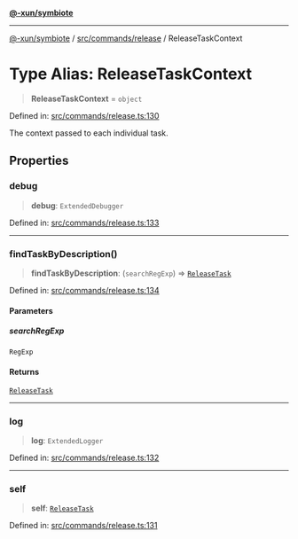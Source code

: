 [**@-xun/symbiote**](../../../../README.md)

***

[@-xun/symbiote](../../../../README.md) / [src/commands/release](../README.md) / ReleaseTaskContext

# Type Alias: ReleaseTaskContext

> **ReleaseTaskContext** = `object`

Defined in: [src/commands/release.ts:130](https://github.com/Xunnamius/symbiote/blob/48c46d37ea3b78fc8beb9f4e201920c2bff28719/src/commands/release.ts#L130)

The context passed to each individual task.

## Properties

### debug

> **debug**: `ExtendedDebugger`

Defined in: [src/commands/release.ts:133](https://github.com/Xunnamius/symbiote/blob/48c46d37ea3b78fc8beb9f4e201920c2bff28719/src/commands/release.ts#L133)

***

### findTaskByDescription()

> **findTaskByDescription**: (`searchRegExp`) => [`ReleaseTask`](ReleaseTask.md)

Defined in: [src/commands/release.ts:134](https://github.com/Xunnamius/symbiote/blob/48c46d37ea3b78fc8beb9f4e201920c2bff28719/src/commands/release.ts#L134)

#### Parameters

##### searchRegExp

`RegExp`

#### Returns

[`ReleaseTask`](ReleaseTask.md)

***

### log

> **log**: `ExtendedLogger`

Defined in: [src/commands/release.ts:132](https://github.com/Xunnamius/symbiote/blob/48c46d37ea3b78fc8beb9f4e201920c2bff28719/src/commands/release.ts#L132)

***

### self

> **self**: [`ReleaseTask`](ReleaseTask.md)

Defined in: [src/commands/release.ts:131](https://github.com/Xunnamius/symbiote/blob/48c46d37ea3b78fc8beb9f4e201920c2bff28719/src/commands/release.ts#L131)
